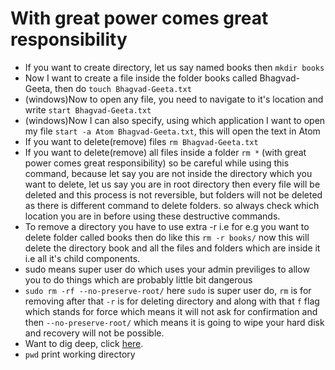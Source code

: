 # With great power comes great responsibility
* If you want to create directory, let us say named books then ``` mkdir books ```
* Now I want to create a file inside the folder books called Bhagvad-Geeta, then do ``` touch Bhagvad-Geeta.txt ```
* (windows)Now to open any file, you need to navigate to it's location and write ``` start Bhagvad-Geeta.txt ```
* (windows)Now I can also specify, using which application I want to open my file ``` start -a Atom Bhagvad-Geeta.txt ```, this will open the text in Atom
* If you want to delete(remove) files ``` rm Bhagvad-Geeta.txt ```
* If you want to delete(remove) all files inside a folder ``` rm * ``` (with great power comes great responsibility) so be careful while using this command, because let say you are not inside the directory which you want to delete, let us say you are in root directory then every file will be deleted and this process is not reversible, but folders will not be deleted as there is different command to delete folders. so always check which location you are in before using these destructive commands.
* To remove a directory you have to use extra -r i.e for e.g you want to delete folder called books then do like this ``` rm -r books/ ``` now this will delete the directory book and all the files and folders which are inside it i.e all it's child components.
* sudo means super user do which uses your admin previliges to allow you to do things which are probably little bit dangerous 
* ``` sudo rm -rf --no-preserve-root/ ``` here ``` sudo ``` is super user do, ``` rm ``` is for removing after that ``` -r ``` is for deleting directory and along with that ``` f ``` flag which stands for force which means it will not ask for confirmation and then ``` --no-preserve-root/ ``` which means it is going to wipe your hard disk and recovery will not be possible. 
* Want to dig deep, click [here](https://www.learnenough.com/command-line-tutorial#sec-introduction).
* ``` pwd ``` print working directory
